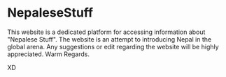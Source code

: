 # NepaleseStuff

This website is a dedicated platform for accessing information about "Nepalese Stuff". The website is an attempt to introducing Nepal in the global arena.
Any suggestions or edit regarding the website will be highly appreciated. Warm Regards.

XD
